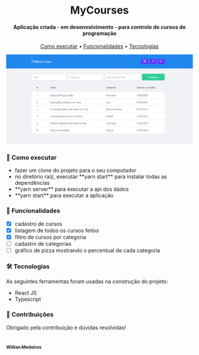 
<h1 align="center">
  MyCourses
</h1>

<h4 align="center">Aplicação criada - em desenvolvimento - para controle de cursos de programação</h4>

<p align="center">
  <a href="#como-executar">Como executar</a> •
  <a href="#funcionalidades">Funcionalidades</a> •
  <a href="#tecnologias">Tecnologias</a>
</p>

![](https://github.com/razevedocosta/myCourses/blob/main/src/assets/home.png)

### 🚀 Como executar
<ul>
  <li> fazer um clone do projeto para o seu computador </li>
  <li> no diretório raiz, executar **yarn start** para instalar todas as dependências </li>
  <li> **yarn server** para executar a api dos dados </li>
  <li> **yarn start** para executar a aplicação </li>
</ul>

### 💬 Funcionalidades
- [x] cadastro de cursos
- [x] listagem de todos os cursos feitos
- [x] filtro de cursos por categoria
- [ ] cadastro de categorias
- [ ] gráfico de pizza mostrando o percentual de cada categoria
  
### 🛠 Tecnologias

As seguintes ferramentas foram usadas na construção do projeto:
- React JS
- Typescript

### 👨‍ Contribuições

Obrigado pela contribuição e dúvidas resolvidas!

<a href="https://rocketseat.com.br">
  <img style="border-radius: 50%;" src="https://avatars.githubusercontent.com/u/57229960?v=4" width="100px;" alt=""/>
  <br />
  <sub>
    <b>Willian Medeiros</b>
  </sub>
</a>
<br />
<a href="https://github.com/WillianMedeiros14" title="Github">
</a>
